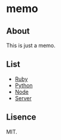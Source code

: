 # memo

## About

This is just a memo.

## List

- [Ruby](/1000ch/memo/wiki/Ruby)
- [Python](/1000ch/memo/wiki/Python)
- [Node](/1000ch/memo/wiki/Node)
- [Server](/1000ch/memo/wiki/Server)

## Lisence

MIT.